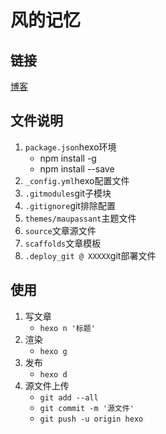 # 风的记忆

## 链接
[博客](https://ChoicePhobiaDisorder.github.io)
## 文件说明
1. `package.json`hexo环境
    * npm install -g
    * npm install --save
2. `_config.yml`hexo配置文件
3. `.gitmodules`git子模块
4. `.gitignore`git排除配置
5. `themes/maupassant`主题文件
6. `source`文章源文件
7. `scaffolds`文章模板
8. `.deploy_git @ XXXXX`git部署文件
## 使用
1. 写文章
    * `hexo n '标题'`
2. 渲染
    * `hexo g`
3. 发布
    * `hexo d`
4. 源文件上传
    * `git add --all`
    * `git commit -m '源文件'`
    * `git push -u origin hexo`
